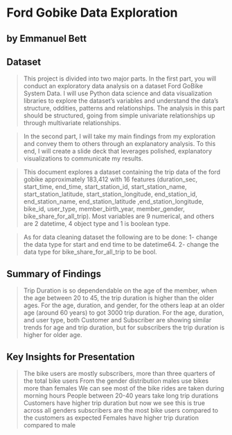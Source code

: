 # Ford Gobike Data Exploration
## by Emmanuel Bett


## Dataset

> This project is divided into two major parts. In the first part, you will conduct an exploratory data analysis on a dataset Ford GoBike System Data. I will use Python data science and data visualization libraries to explore the dataset’s variables and understand the data’s structure, oddities, patterns and relationships. The analysis in this part should be structured, going from simple univariate relationships up through multivariate relationships. 


> In the second part, I will take my main findings from my exploration and convey them to others through an explanatory analysis. To this end, I will create a slide deck that leverages polished, explanatory visualizations to communicate my results.

> This document explores a dataset containing the trip data of the ford gobike approximately 183,412 with 16 features (duration_sec, start_time, end_time, start_station_id, start_station_name, start_station_latitude, start_station_longitude, end_station_id, end_station_name, end_station_latitude ,end_station_longitude, bike_id, user_type, member_birth_year, member_gender, bike_share_for_all_trip). Most variables are 9 numerical, and others are 2 datetime, 4 object type and 1 is boolean type.

> As for data cleaning dataset the following are to be done:
> 1- change the data type for start and end time to be datetime64.
> 2- change the data type for bike_share_for_all_trip to be bool.


## Summary of Findings

> Trip Duration is so dependendable on the age of the member, when the age between 20 to 45, the trip duration is higher than the older ages.
> For the age, duration, and gender, for the others leap at an older age (around 60 years) to got 3000 trip duration.
> For the age, duration, and user type, both Customer and Subscriber are showing similar trends for age and trip duration, but for subscribers the trip duration is higher for older age.

## Key Insights for Presentation
 > The bike users are mostly subscribers, more than three quarters of the total bike users
 > From the gender distribution males use bikes more than females
 > We can see most of the bike rides are taken during morning hours
 > People between 20-40 years take long trip durations
 > Customers have higher trip duration but now we see this is true across all genders
 > subscribers are the most bike users compared to the customers as expected
 > Females have higher trip duration compared to male
